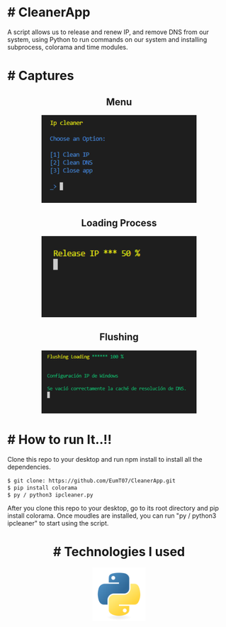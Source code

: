

<h1> # CleanerApp </h1>
<p> A script allows us to release and renew IP, and remove DNS from our system, using Python to run commands on our system and installing subprocess, colorama and time modules. </p>

<h1># Captures </h1>
<div align="center">
<h2> Menu </h2>
<img width="350" src="https://github.com/EumT07/CleanerApp/blob/master/img/menu.png">
<h2> Loading Process </h2>
<img width="350" src="https://github.com/EumT07/CleanerApp/blob/master/img/loadingprocess.png">
<h2> Flushing </h2>
<img width="350" src="https://github.com/EumT07/CleanerApp/blob/master/img/flushed.png">

</div>

<h1># How to run It..!! </h1>
Clone this repo to your desktop and run npm install to install all the dependencies.

```
$ git clone: https://github.com/EumT07/CleanerApp.git
$ pip install colorama
$ py / python3 ipcleaner.py
```
After you clone this repo to your desktop, go to its root directory and pip install colorama. Once moudles are installed, you can run "py / python3 ipcleaner" to start using the script.

<h1 align="center"># Technologies I used </h2>

<div align="center">
<img width="120"  src="https://github.com/devicons/devicon/blob/master/icons/python/python-original.svg">

</div>
